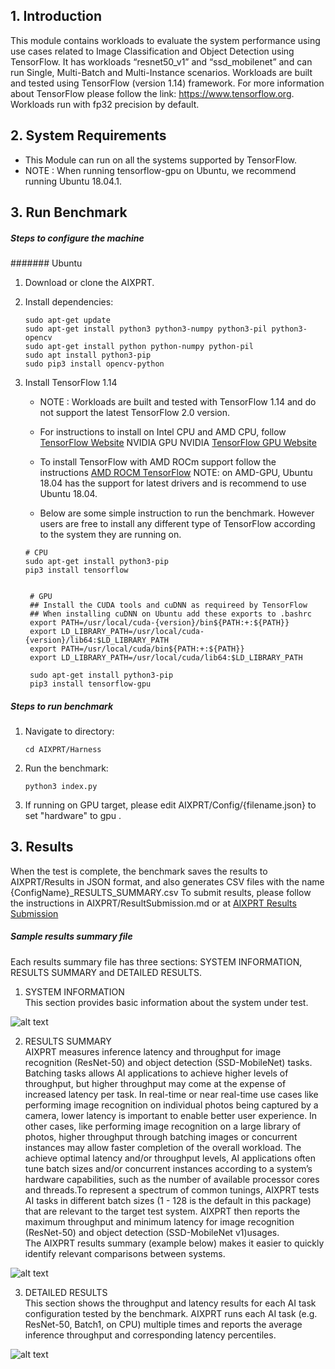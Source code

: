 ## 1. Introduction
This module contains workloads to evaluate the system performance using use cases related to Image Classification and Object Detection using TensorFlow. It has workloads “resnet50_v1” and “ssd_mobilenet” and can run Single, Multi-Batch and Multi-Instance scenarios.
Workloads are built and tested using TensorFlow (version 1.14) framework. For more information about TensorFlow please follow the link: https://www.tensorflow.org. Workloads run with fp32 precision by default.

## 2. System Requirements
   * This Module can run on all the systems supported by TensorFlow.
   * NOTE : When running tensorflow-gpu on Ubuntu, we recommend running Ubuntu 18.04.1.

## 3. Run Benchmark

##### Steps to configure the machine

####### Ubuntu

1. Download or clone the AIXPRT.

2. Install dependencies:

    ```
    sudo apt-get update
    sudo apt-get install python3 python3-numpy python3-pil python3-opencv
    sudo apt-get install python python-numpy python-pil
    sudo apt install python3-pip
    sudo pip3 install opencv-python
    ```
3. Install TensorFlow 1.14

   * NOTE : Workloads are built and tested with TensorFlow 1.14 and do not support the latest TensorFlow 2.0 version.

   * For instructions to install on Intel CPU and AMD CPU, follow [TensorFlow Website](https://www.tensorflow.org/install/)    NVIDIA GPU NVIDIA [TensorFlow GPU Website](https://www.tensorflow.org/install/gpu)

   * To install TensorFlow with AMD ROCm support follow the instructions [AMD ROCM TensorFlow](https://rocm.github.io/dl.html)
   NOTE: on AMD-GPU, Ubuntu 18.04 has the support for latest drivers and is recommend to use Ubuntu 18.04.

   * Below are some simple instruction to run the benchmark. However users are free to install any different type of TensorFlow according to the system they are running on.


    ```
    # CPU
    sudo apt-get install python3-pip
    pip3 install tensorflow

   ```



   ```

    # GPU
    ## Install the CUDA tools and cuDNN as requireed by TensorFlow
    ## When installing cuDNN on Ubuntu add these exports to .bashrc
    export PATH=/usr/local/cuda-{version}/bin${PATH:+:${PATH}}
    export LD_LIBRARY_PATH=/usr/local/cuda-{version}/lib64:$LD_LIBRARY_PATH
    export PATH=/usr/local/cuda/bin${PATH:+:${PATH}}
    export LD_LIBRARY_PATH=/usr/local/cuda/lib64:$LD_LIBRARY_PATH

    sudo apt-get install python3-pip
    pip3 install tensorflow-gpu

   ```

##### Steps to run benchmark
 1. Navigate to directory:

    ```
    cd AIXPRT/Harness
    ```

 2. Run the benchmark:

    ```
    python3 index.py

    ```

 3. If running on GPU target, please edit AIXPRT/Config/{filename.json} to set "hardware" to gpu .  


## 3. Results

When the test is complete, the benchmark saves the results to AIXPRT/Results in JSON format, and also generates CSV files with the name {ConfigName}_RESULTS_SUMMARY.csv
To submit results, please follow the instructions in AIXPRT/ResultSubmission.md or at [AIXPRT Results Submission](https://github.com/BenchmarkXPRT/Public-AIXPRT-Resources/blob/master/OtherDocuments/ResultSubmission.md)


##### Sample results summary file <br/>

   Each results summary file has three sections: SYSTEM INFORMATION, RESULTS SUMMARY and DETAILED RESULTS.<br/>
   1. SYSTEM INFORMATION <br/>
   This section provides basic information about the system under test. <br/>

   ![alt text](https://github.com/BenchmarkXPRT/Public-AIXPRT-Resources/blob/master/assets/tensorflow_systemInfo.png)

   2. RESULTS SUMMARY <br/>
   AIXPRT measures inference latency and throughput for image recognition (ResNet-50) and object detection (SSD-MobileNet) tasks. Batching tasks allows AI applications to achieve higher levels of throughput, but higher throughput may come at the expense of increased latency per task. In real-time or near real-time use cases like performing image recognition on individual photos being captured by a camera, lower latency is important to enable better user experience. In other cases, like performing image recognition on a large library of photos, higher throughput through batching images or concurrent instances may allow faster completion of the overall workload. The achieve optimal latency and/or throughput levels, AI applications often tune batch sizes and/or concurrent instances according to a system’s hardware capabilities, such as the number of available processor cores and threads.To represent a spectrum of common tunings, AIXPRT tests AI tasks in different batch sizes (1 - 128 is the default in this package) that are relevant to the target test system.
   AIXPRT then reports the maximum throughput and minimum latency for image recognition (ResNet-50) and object detection (SSD-MobileNet v1)usages.<br/>
   The AIXPRT results summary (example below) makes it easier to quickly identify relevant comparisons between systems. <br/>

   ![alt text](https://github.com/BenchmarkXPRT/Public-AIXPRT-Resources/blob/master/assets/results_summary.png)


   3. DETAILED RESULTS <br/>
   This section shows the throughput and latency results for each AI task configuration tested by the benchmark.
   AIXPRT runs each AI task (e.g. ResNet-50, Batch1, on CPU) multiple times and reports the average inference throughput and corresponding latency percentiles.

   ![alt text](https://github.com/BenchmarkXPRT/Public-AIXPRT-Resources/blob/master/assets/detailed_results.png)
